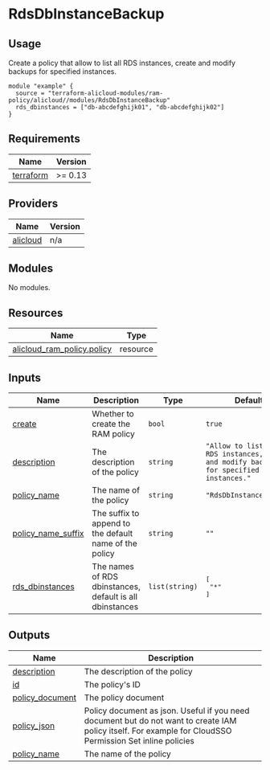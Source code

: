 # RdsDbInstanceBackup

## Usage

Create a policy that allow to list all RDS instances, create and modify backups for specified instances.

```hcl
module "example" {
  source = "terraform-alicloud-modules/ram-policy/alicloud//modules/RdsDbInstanceBackup"
  rds_dbinstances = ["db-abcdefghijk01", "db-abcdefghijk02"]
}
```

<!-- BEGIN_TF_DOCS -->
## Requirements

| Name | Version |
|------|---------|
| <a name="requirement_terraform"></a> [terraform](#requirement\_terraform) | >= 0.13 |

## Providers

| Name | Version |
|------|---------|
| <a name="provider_alicloud"></a> [alicloud](#provider\_alicloud) | n/a |

## Modules

No modules.

## Resources

| Name | Type |
|------|------|
| [alicloud_ram_policy.policy](https://registry.terraform.io/providers/hashicorp/alicloud/latest/docs/resources/ram_policy) | resource |

## Inputs

| Name | Description | Type | Default | Required |
|------|-------------|------|---------|:--------:|
| <a name="input_create"></a> [create](#input\_create) | Whether to create the RAM policy | `bool` | `true` | no |
| <a name="input_description"></a> [description](#input\_description) | The description of the policy | `string` | `"Allow to list all RDS instances, create and modify backups for specified instances."` | no |
| <a name="input_policy_name"></a> [policy\_name](#input\_policy\_name) | The name of the policy | `string` | `"RdsDbInstanceBackup"` | no |
| <a name="input_policy_name_suffix"></a> [policy\_name\_suffix](#input\_policy\_name\_suffix) | The suffix to append to the default name of the policy | `string` | `""` | no |
| <a name="input_rds_dbinstances"></a> [rds\_dbinstances](#input\_rds\_dbinstances) | The names of RDS dbinstances, default is all dbinstances | `list(string)` | <pre>[<br/>  "*"<br/>]</pre> | no |

## Outputs

| Name | Description |
|------|-------------|
| <a name="output_description"></a> [description](#output\_description) | The description of the policy |
| <a name="output_id"></a> [id](#output\_id) | The policy's ID |
| <a name="output_policy_document"></a> [policy\_document](#output\_policy\_document) | The policy document |
| <a name="output_policy_json"></a> [policy\_json](#output\_policy\_json) | Policy document as json. Useful if you need document but do not want to create IAM policy itself. For example for CloudSSO Permission Set inline policies |
| <a name="output_policy_name"></a> [policy\_name](#output\_policy\_name) | The name of the policy |
<!-- END_TF_DOCS -->
